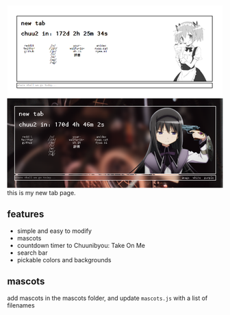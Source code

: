 ![demo](example.png)
![demo](example2.png)
this is my new tab page.

## features
* simple and easy to modify
* mascots
* countdown timer to Chuunibyou: Take On Me
* search bar
* pickable colors and backgrounds

## mascots
add mascots in the mascots folder, and update `mascots.js` with a list of filenames

